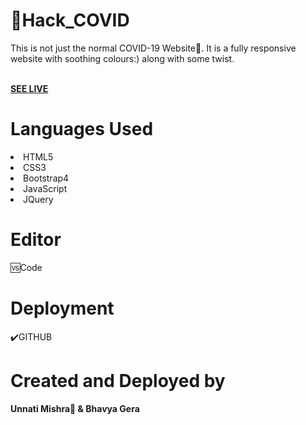 #  📍Hack_COVID

This is not just the normal COVID-19 Website📱. It is a fully responsive website with soothing colours:) along with some twist.

<br>
<b><a href="https://hack-covid.xyz/">SEE LIVE</a></b>


<h1>Languages Used</h1>
<li>HTML5</li>
<li>CSS3</li>
<li>Bootstrap4</li>
<li>JavaScript</li>
<li>JQuery</li>


<h1>Editor</h1>
🆚Code

<h1>Deployment</h1>
	✔️GITHUB

<h1>Created and Deployed by</h1>
  <b>Unnati Mishra🙎 & Bhavya Gera</b>
  <br><br>
  

